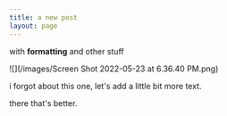 ```yaml
---
title: a new post
layout: page
---
```


with **formatting** and other stuff

![](/images/Screen Shot 2022-05-23 at 6.36.40 PM.png)

i forgot about this one, let's add a little bit more text.

there that's better.

